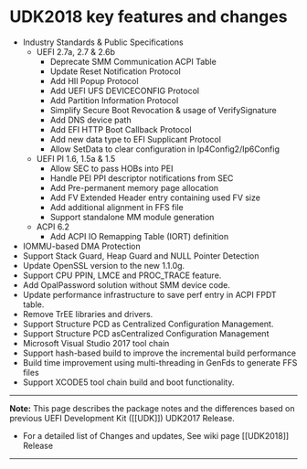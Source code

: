 # UDK2018 key features and changes

* Industry Standards & Public Specifications
  * UEFI 2.7a, 2.7 & 2.6b
    * Deprecate SMM Communication ACPI Table
    * Update Reset Notification Protocol
    * Add HII Popup Protocol
    * Add UEFI UFS DEVICECONFIG Protocol
    * Add Partition Information Protocol
    * Simplify Secure Boot Revocation & usage of VerifySignature
    * Add DNS device path
    * Add EFI HTTP Boot Callback Protocol
    * Add new data type to EFI Supplicant Protocol
    * Allow SetData to clear configuration in Ip4Config2/Ip6Config
  * UEFI PI 1.6, 1.5a & 1.5
    * Allow SEC to pass HOBs into PEI
    * Handle PEI PPI descriptor notifications from SEC
    * Add Pre-permanent memory page allocation
    * Add FV Extended Header entry containing used FV size
    * Add additional alignment in FFS file
    * Support standalone MM module generation
  * ACPI 6.2
    * Add ACPI IO Remapping Table (IORT) definition
* IOMMU-based DMA Protection
* Support Stack Guard, Heap Guard and NULL Pointer Detection
* Update OpenSSL version to the new 1.1.0g.
* Support CPU PPIN, LMCE and PROC_TRACE feature.
* Add OpalPassword solution without SMM device code.
* Update performance infrastructure to save perf entry in ACPI FPDT table.
* Remove TrEE libraries and drivers.
* Support Structure PCD as Centralized Configuration Management.
* Support Structure PCD asCentralized Configuration Management
* Microsoft Visual Studio 2017 tool chain
* Support hash-based build to improve the incremental build performance
* Build time improvement using multi-threading in GenFds to generate FFS files
*  Support XCODE5 tool chain build and boot functionality.

**********
**Note:** This page describes the  package notes and the differences based on previous UEFI Development Kit ([[UDK]]) UDK2017 Release.
* For a detailed list of Changes and updates,  See wiki page [[UDK2018]] Release 
**********
